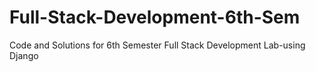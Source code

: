 # Full-Stack-Development-6th-Sem
Code and Solutions for 6th Semester Full Stack Development  Lab-using Django
